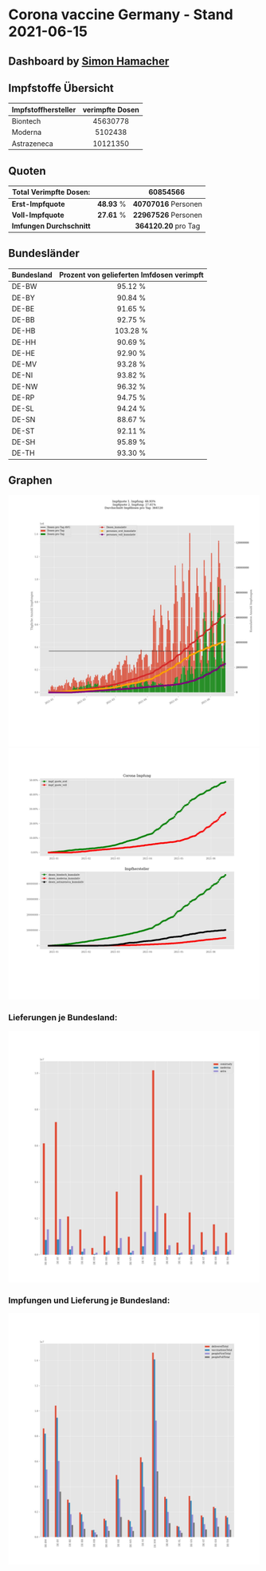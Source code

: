 # Corona vaccine Germany - Stand 2021-06-15
## Dashboard by [Simon Hamacher](https://www.shamacher.eu)
## Impfstoffe Übersicht
**Impfstoffhersteller** | **verimpfte Dosen**
-------- | :--------:
Biontech | 45630778
Moderna | 5102438
Astrazeneca | 10121350


## Quoten
**Total Verimpfte Dosen:** | |60854566&nbsp;
-------- | :--------:| :--------:
**Erst-Impfquote** | **48.93** %| **40707016** Personen
**Voll-Impfquote** | **27.61** %| **22967526** Personen
**Imfungen Durchschnitt** | |**364120.20** pro Tag 
## Bundesländer
**Bundesland** | **Prozent von gelieferten Imfdosen verimpft**
-------- | :--------:
DE-BW | 95.12 %
DE-BY | 90.84 %
DE-BE | 91.65 %
DE-BB | 92.75 %
DE-HB | 103.28 %
DE-HH | 90.69 %
DE-HE | 92.90 %
DE-MV | 93.28 %
DE-NI | 93.82 %
DE-NW | 96.32 %
DE-RP | 94.75 %
DE-SL | 94.24 %
DE-SN | 88.67 %
DE-ST | 92.11 %
DE-SH | 95.89 %
DE-TH | 93.30 %
## Graphen
<img src="Impfungen-Corona-01.jpg" alt="Impf Übersicht" title="Impf Übersicht" />
<img src="Impfungen-Corona-02.jpg" alt="Impfquote" title="Impf Übersicht" />

### Lieferungen je Bundesland:
<img src="Impfungen-Corona-04.jpg" alt="Impfungen in den Bundesländern" title="Impfungen in den Bundesländern" />

### Impfungen und Lieferung je Bundesland:
<img src="Impfungen-Corona-05.jpg" alt="Impfungen in den Bundesländern" title="Impfungen in den Bundesländern" />


